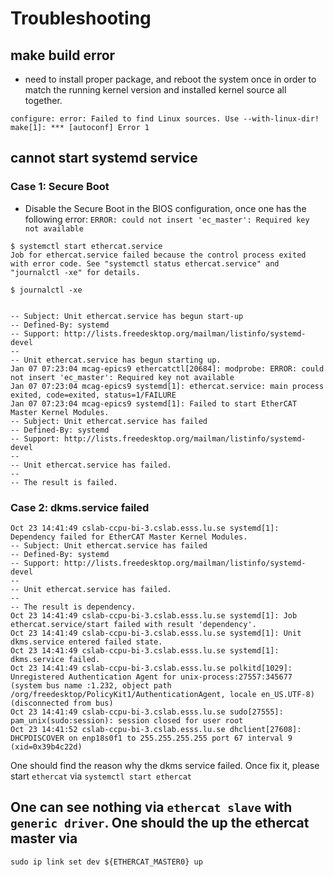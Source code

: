 Troubleshooting
===

## make build error

* need to install proper package, and reboot the system once in order to match the running kernel version and installed kernel source all together. 

```
configure: error: Failed to find Linux sources. Use --with-linux-dir!
make[1]: *** [autoconf] Error 1
```

## cannot start systemd service

### Case 1: Secure Boot

* Disable the Secure Boot in the BIOS configuration, once one has the following error: `ERROR: could not insert 'ec_master': Required key not available`

```
$ systemctl start ethercat.service
Job for ethercat.service failed because the control process exited with error code. See "systemctl status ethercat.service" and "journalctl -xe" for details. 

$ journalctl -xe


-- Subject: Unit ethercat.service has begun start-up
-- Defined-By: systemd
-- Support: http://lists.freedesktop.org/mailman/listinfo/systemd-devel
-- 
-- Unit ethercat.service has begun starting up.
Jan 07 07:23:04 mcag-epics9 ethercatctl[20684]: modprobe: ERROR: could not insert 'ec_master': Required key not available
Jan 07 07:23:04 mcag-epics9 systemd[1]: ethercat.service: main process exited, code=exited, status=1/FAILURE
Jan 07 07:23:04 mcag-epics9 systemd[1]: Failed to start EtherCAT Master Kernel Modules.
-- Subject: Unit ethercat.service has failed
-- Defined-By: systemd
-- Support: http://lists.freedesktop.org/mailman/listinfo/systemd-devel
-- 
-- Unit ethercat.service has failed.
-- 
-- The result is failed. 
```

### Case 2: dkms.service failed

```
Oct 23 14:41:49 cslab-ccpu-bi-3.cslab.esss.lu.se systemd[1]: Dependency failed for EtherCAT Master Kernel Modules.
-- Subject: Unit ethercat.service has failed
-- Defined-By: systemd
-- Support: http://lists.freedesktop.org/mailman/listinfo/systemd-devel
-- 
-- Unit ethercat.service has failed.
-- 
-- The result is dependency.
Oct 23 14:41:49 cslab-ccpu-bi-3.cslab.esss.lu.se systemd[1]: Job ethercat.service/start failed with result 'dependency'.
Oct 23 14:41:49 cslab-ccpu-bi-3.cslab.esss.lu.se systemd[1]: Unit dkms.service entered failed state.
Oct 23 14:41:49 cslab-ccpu-bi-3.cslab.esss.lu.se systemd[1]: dkms.service failed.
Oct 23 14:41:49 cslab-ccpu-bi-3.cslab.esss.lu.se polkitd[1029]: Unregistered Authentication Agent for unix-process:27557:345677 (system bus name :1.232, object path /org/freedesktop/PolicyKit1/AuthenticationAgent, locale en_US.UTF-8) (disconnected from bus)
Oct 23 14:41:49 cslab-ccpu-bi-3.cslab.esss.lu.se sudo[27555]: pam_unix(sudo:session): session closed for user root
Oct 23 14:41:52 cslab-ccpu-bi-3.cslab.esss.lu.se dhclient[27608]: DHCPDISCOVER on enp18s0f1 to 255.255.255.255 port 67 interval 9 (xid=0x39b4c22d)
```

One should find the reason why the dkms service failed. Once fix it, please start `ethercat` via `systemctl start ethercat`


##  One can see nothing via `ethercat slave` with `generic driver`. One should the up the ethercat master via

```
sudo ip link set dev ${ETHERCAT_MASTER0} up
```
